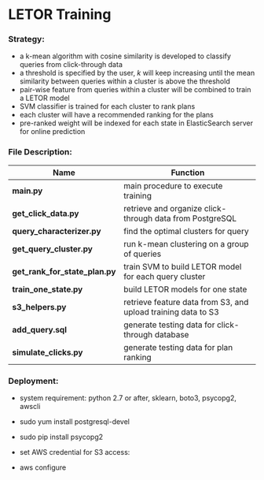 # LETOR Training

### Strategy:
- a k-mean algorithm with cosine similarity is developed to classify queries from click-through data
- a threshold is specified by the user, _k_ will keep increasing until the mean similarity between queries within a cluster is above the threshold
- pair-wise feature from queries within a cluster will be combined to train a LETOR model
- SVM classifier is trained for each cluster to rank plans
- each cluster will have a recommended ranking for the plans
- pre-ranked weight will be indexed for each state in ElasticSearch server for online prediction

### File Description:
Name|Function
---|---
**main.py** | main procedure to execute training
**get_click_data.py** | retrieve and organize click-through data from PostgreSQL
**query_characterizer.py** | find the optimal clusters for query
**get_query_cluster.py** | run k-mean clustering on a group of queries
**get_rank_for_state_plan.py** | train SVM to build LETOR model for each query cluster
**train_one_state.py** | build LETOR models for one state
**s3_helpers.py** | retrieve feature data from S3, and upload training data to S3
**add_query.sql** | generate testing data for click-through database
**simulate_clicks.py** | generate testing data for plan ranking

### Deployment:
- system requirement: python 2.7 or after, sklearn, boto3, psycopg2, awscli

 - sudo yum install postgresql-devel
 - sudo pip install psycopg2
    
- set AWS credential for S3 access:
 - aws configure
